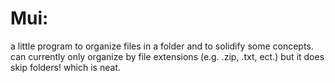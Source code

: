 # Mui:

a little program to organize files in a folder and to solidify some concepts. can currently only organize by file extensions (e.g. .zip, .txt, ect.) but it does skip folders! which is neat.
